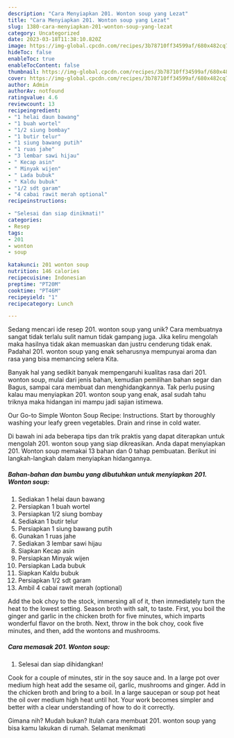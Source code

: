 ```yaml
---
description: "Cara Menyiapkan 201. Wonton soup yang Lezat"
title: "Cara Menyiapkan 201. Wonton soup yang Lezat"
slug: 1380-cara-menyiapkan-201-wonton-soup-yang-lezat
category: Uncategorized
date: 2023-03-18T11:38:10.820Z
image: https://img-global.cpcdn.com/recipes/3b78710ff34599af/680x482cq70/201-wonton-soup-foto-resep-utama.jpg
hideToc: false
enableToc: true
enableTocContent: false
thumbnail: https://img-global.cpcdn.com/recipes/3b78710ff34599af/680x482cq70/201-wonton-soup-foto-resep-utama.jpg
cover: https://img-global.cpcdn.com/recipes/3b78710ff34599af/680x482cq70/201-wonton-soup-foto-resep-utama.jpg
author: Admin
authorAv: notfound
ratingvalue: 4.6
reviewcount: 13
recipeingredient:
- "1 helai daun bawang"
- "1 buah wortel"
- "1/2 siung bombay"
- "1 butir telur"
- "1 siung bawang putih"
- "1 ruas jahe"
- "3 lembar sawi hijau"
- " Kecap asin"
- " Minyak wijen"
- " Lada bubuk"
- " Kaldu bubuk"
- "1/2 sdt garam"
- "4 cabai rawit merah optional"
recipeinstructions:

- "Selesai dan siap dinikmati!"
categories:
- Resep
tags:
- 201
- wonton
- soup

katakunci: 201 wonton soup 
nutrition: 146 calories
recipecuisine: Indonesian
preptime: "PT20M"
cooktime: "PT46M"
recipeyield: "1"
recipecategory: Lunch

---
```





Sedang mencari ide resep 201. wonton soup yang unik? Cara membuatnya sangat tidak terlalu sulit namun tidak gampang juga. Jika keliru mengolah maka hasilnya tidak akan memuaskan dan justru cenderung tidak enak. Padahal 201. wonton soup yang enak seharusnya mempunyai aroma dan rasa yang bisa memancing selera Kita.





Banyak hal yang sedikit banyak mempengaruhi kualitas rasa dari 201. wonton soup, mulai dari jenis bahan, kemudian pemilihan bahan segar dan Bagus, sampai cara membuat dan menghidangkannya. Tak perlu pusing kalau mau menyiapkan 201. wonton soup yang enak,      asal sudah tahu triknya maka hidangan ini mampu jadi sajian istimewa.














Our Go-to Simple Wonton Soup Recipe: Instructions. Start by thoroughly washing your leafy green vegetables. Drain and rinse in cold water.






Di bawah ini ada beberapa tips dan trik praktis yang dapat diterapkan untuk mengolah 201. wonton soup yang siap dikreasikan. Anda dapat menyiapkan 201. Wonton soup memakai 13 bahan dan 0 tahap pembuatan. Berikut ini langkah-langkah dalam menyiapkan hidangannya.

<!--inarticleads1-->

##### Bahan-bahan dan bumbu yang dibutuhkan untuk menyiapkan 201. Wonton soup:

1. Sediakan 1 helai daun bawang
1. Persiapkan 1 buah wortel
1. Persiapkan 1/2 siung bombay
1. Sediakan 1 butir telur
1. Persiapkan 1 siung bawang putih
1. Gunakan 1 ruas jahe
1. Sediakan 3 lembar sawi hijau
1. Siapkan  Kecap asin
1. Persiapkan  Minyak wijen
1. Persiapkan  Lada bubuk
1. Siapkan  Kaldu bubuk
1. Persiapkan 1/2 sdt garam
1. Ambil 4 cabai rawit merah (optional)


Add the bok choy to the stock, immersing all of it, then immediately turn the heat to the lowest setting. Season broth with salt, to taste. First, you boil the ginger and garlic in the chicken broth for five minutes, which imparts wonderful flavor on the broth. Next, throw in the bok choy, cook five minutes, and then, add the wontons and mushrooms. 

<!--inarticleads2-->

##### Cara memasak 201. Wonton soup:


1. Selesai dan siap dihidangkan!

Cook for a couple of minutes, stir in the soy sauce and. In a large pot over medium high heat add the sesame oil, garlic, mushrooms and ginger. Add in the chicken broth and bring to a boil. In a large saucepan or soup pot heat the oil over medium high heat until hot. Your work becomes simpler and better with a clear understanding of how to do it correctly. 

Gimana nih? Mudah bukan? Itulah cara membuat 201. wonton soup yang bisa kamu lakukan di rumah. Selamat menikmati
